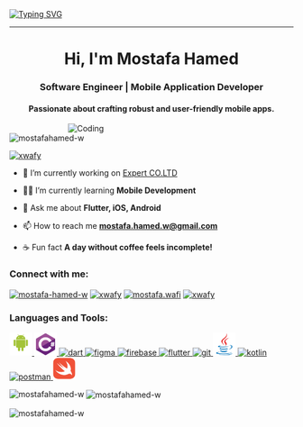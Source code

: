<a href="https://www.linkedin.com/in/mostafa-hamed-w">
    <img src="https://readme-typing-svg.demolab.com?font=Jetbrains+Mono&size=50&pause=1000&color=000000&background==ffffff&center=true&vCenter=true&width=1200&height=300&lines=%3C+%F0%9F%91%8B+Hello%2C+World!+%2F%3E;Nice+to+see+you+%F0%9F%98%8E" alt="Typing SVG" />
</a>

---

<h1 align="center">Hi, I'm Mostafa Hamed</h1>
<h3 align="center">Software Engineer | Mobile Application Developer</h3>
<h4 align="center">Passionate about crafting robust and user-friendly mobile apps.</h4>
<pr>
<img align="right" alt="Coding" width="400" src="https://img.etimg.com/thumb/width-1200,height-900,imgsize-638053,resizemode-1,msid-84146083/prime/technology-and-startups/booting-up-developer-economy-how-tech-startups-are-helping-coders-build-and-test-software-faster.jpg">

<p align="left"> <img src="https://komarev.com/ghpvc/?username=mostafahamed-w&label=Profile%20views&color=0e75b6&style=flat" alt="mostafahamed-w" /> </p>

<p align="left"> <a href="https://www.linkedin.com/in/mostafa-hamed-w/" target="blank"><img src="https://img.shields.io/badge/LinkedIn-0077B5?style=for-the-badge&logo=linkedin&logoColor=white" alt="xwafy" /></a> </p>

- 🔭 I’m currently working on [Expert CO.LTD](https://exp-sa.com)

- 👨‍💻 I’m currently learning **Mobile Development**

- 💬 Ask me about **Flutter, iOS, Android**

- 📫 How to reach me **mostafa.hamed.w@gmail.com**

- ☕ Fun fact **A day without coffee feels incomplete!**
<pr>
<h3 align="left">Connect with me:</h3>
<p align="left">
<a href="https://linkedin.com/in/mostafa-hamed-w" target="blank"><img align="center" src="https://raw.githubusercontent.com/rahuldkjain/github-profile-readme-generator/master/src/images/icons/Social/linked-in-alt.svg" alt="mostafa-hamed-w" height="30" width="40" /></a>
<a href="https://fb.com/xwafy" target="blank"><img align="center" src="https://raw.githubusercontent.com/rahuldkjain/github-profile-readme-generator/master/src/images/icons/Social/facebook.svg" alt="xwafy" height="30" width="40" /></a>
<a href="https://instagram.com/mostafa.wafi" target="blank"><img align="center" src="https://raw.githubusercontent.com/rahuldkjain/github-profile-readme-generator/master/src/images/icons/Social/instagram.svg" alt="mostafa.wafi" height="30" width="40" /></a>
<a href="https://twitter.com/Mostafa23355089" target="blank"><img align="center" src="https://raw.githubusercontent.com/rahuldkjain/github-profile-readme-generator/master/src/images/icons/Social/twitter.svg" alt="xwafy" height="30" width="40" /></a>
</p>

<h3 align="left">Languages and Tools:</h3>
<p align="left"> <a href="https://developer.android.com" target="_blank" rel="noreferrer"> <img src="https://raw.githubusercontent.com/devicons/devicon/master/icons/android/android-original-wordmark.svg" alt="android" width="40" height="40"/> </a> <a href="https://www.w3schools.com/cs/" target="_blank" rel="noreferrer"> <img src="https://raw.githubusercontent.com/devicons/devicon/master/icons/csharp/csharp-original.svg" alt="csharp" width="40" height="40"/> </a> <a href="https://dart.dev" target="_blank" rel="noreferrer"> <img src="https://www.vectorlogo.zone/logos/dartlang/dartlang-icon.svg" alt="dart" width="40" height="40"/> </a> <a href="https://www.figma.com/" target="_blank" rel="noreferrer"> <img src="https://www.vectorlogo.zone/logos/figma/figma-icon.svg" alt="figma" width="40" height="40"/> </a> <a href="https://firebase.google.com/" target="_blank" rel="noreferrer"> <img src="https://www.vectorlogo.zone/logos/firebase/firebase-icon.svg" alt="firebase" width="40" height="40"/> </a> <a href="https://flutter.dev" target="_blank" rel="noreferrer"> <img src="https://www.vectorlogo.zone/logos/flutterio/flutterio-icon.svg" alt="flutter" width="40" height="40"/> </a> <a href="https://git-scm.com/" target="_blank" rel="noreferrer"> <img src="https://www.vectorlogo.zone/logos/git-scm/git-scm-icon.svg" alt="git" width="40" height="40"/> </a> <a href="https://www.java.com" target="_blank" rel="noreferrer"> <img src="https://raw.githubusercontent.com/devicons/devicon/master/icons/java/java-original.svg" alt="java" width="40" height="40"/> </a> <a href="https://kotlinlang.org" target="_blank" rel="noreferrer"> <img src="https://www.vectorlogo.zone/logos/kotlinlang/kotlinlang-icon.svg" alt="kotlin" width="40" height="40"/> </a> <a href="https://postman.com" target="_blank" rel="noreferrer"> <img src="https://www.vectorlogo.zone/logos/getpostman/getpostman-icon.svg" alt="postman" width="40" height="40"/> </a> <a href="https://developer.apple.com/swift/" target="_blank" rel="noreferrer"> <img src="https://raw.githubusercontent.com/devicons/devicon/master/icons/swift/swift-original.svg" alt="swift" width="40" height="40"/> </a> </p>

<p><img align="left" src="https://github-readme-stats.vercel.app/api/top-langs?username=mostafahamed-w&show_icons=true&locale=en&layout=compact&theme=tokyonight" alt="mostafahamed-w" /></p>

<p>&nbsp;<img align="center" src="https://github-readme-stats.vercel.app/api?username=mostafahamed-w&show_icons=true&locale=en&theme=tokyonight" alt="mostafahamed-w" /></p>

<p><img align="center" src="https://github-readme-streak-stats.herokuapp.com/?user=mostafahamed-w&theme=tokyonight" alt="mostafahamed-w" /></p>
